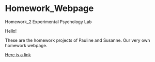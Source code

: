 # Homework_Webpage
Homework_2 Experimental Psychology Lab

Hello!

These are the homework projects of Pauline and Susanne.
Our very own homework webpage.

[Here is a link](https://github.com/pschreich/Homework/blob/master/XPLab_2019_HW2.html)
